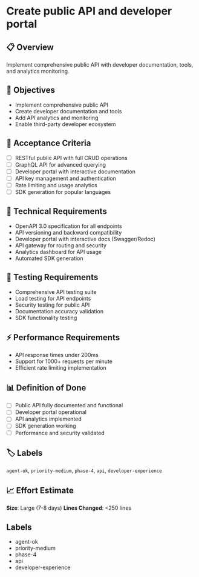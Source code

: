# Create public API and developer portal

## 📋 Overview

Implement comprehensive public API with developer documentation, tools, and
analytics monitoring.

## 🎯 Objectives

- Implement comprehensive public API
- Create developer documentation and tools
- Add API analytics and monitoring
- Enable third-party developer ecosystem

## 📝 Acceptance Criteria

- [ ] RESTful public API with full CRUD operations
- [ ] GraphQL API for advanced querying
- [ ] Developer portal with interactive documentation
- [ ] API key management and authentication
- [ ] Rate limiting and usage analytics
- [ ] SDK generation for popular languages

## 🔧 Technical Requirements

- OpenAPI 3.0 specification for all endpoints
- API versioning and backward compatibility
- Developer portal with interactive docs (Swagger/Redoc)
- API gateway for routing and security
- Analytics dashboard for API usage
- Automated SDK generation

## 🧪 Testing Requirements

- Comprehensive API testing suite
- Load testing for API endpoints
- Security testing for public API
- Documentation accuracy validation
- SDK functionality testing

## ⚡ Performance Requirements

- API response times under 200ms
- Support for 1000+ requests per minute
- Efficient rate limiting implementation

## 📊 Definition of Done

- [ ] Public API fully documented and functional
- [ ] Developer portal operational
- [ ] API analytics implemented
- [ ] SDK generation working
- [ ] Performance and security validated

## 🏷️ Labels

`agent-ok`, `priority-medium`, `phase-4`, `api`, `developer-experience`

## 📈 Effort Estimate

**Size**: Large (7-8 days) **Lines Changed**: <250 lines

## Labels

- agent-ok
- priority-medium
- phase-4
- api
- developer-experience
